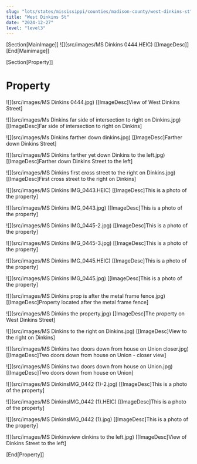 ```yaml
---
slug: "lots/states/mississippi/counties/madison-county/west-dinkins-st"
title: "West Dinkins St"
date: "2024-12-27"
level: "level3"
---
```


[Section[MainImage]]
![](src/images/MS Dinkins 0444.HEIC)
[[ImageDesc]]
[End[Mainimage]]

[Section[Property]]
# Property

![](src/images/MS Dinkins 0444.jpg)
[[ImageDesc]View of West Dinkins Street]

![](src/images/Ms Dinkins far side of intersection to right on Dinkins.jpg)
[[ImageDesc]Far side of intersection to right on Dinkins]

![](src/images/Ms Dinkins farther down dinkins.jpg)
[[ImageDesc]Farther down Dinkins Street]

![](src/images/MS Dinkins farther yet down Dinkins to the left.jpg)
[[ImageDesc]Farther down Dinkins Street to the left]

![](src/images/MS Dinkins first cross street to the right on Dinkins.jpg)
[[ImageDesc]First cross street to the right on Dinkins]

![](src/images/MS Dinkins IMG_0443.HEIC)
[[ImageDesc]This is a photo of the property]

![](src/images/MS Dinkins IMG_0443.jpg)
[[ImageDesc]This is a photo of the property]

![](src/images/MS Dinkins IMG_0445-2.jpg)
[[ImageDesc]This is a photo of the property]

![](src/images/MS Dinkins IMG_0445-3.jpg)
[[ImageDesc]This is a photo of the property]

![](src/images/MS Dinkins IMG_0445.HEIC)
[[ImageDesc]This is a photo of the property]

![](src/images/MS Dinkins IMG_0445.jpg)
[[ImageDesc]This is a photo of the property]

![](src/images/MS Dinkins prop is after the metal frame fence.jpg)
[[ImageDesc]Property located after the metal frame fence]

![](src/images/MS Dinkins the property.jpg)
[[ImageDesc]The property on West Dinkins Street]

![](src/images/MS Dinkins to the right on Dinkins.jpg)
[[ImageDesc]View to the right on Dinkins]

![](src/images/MS Dinkins two doors down from house on Union closer.jpg)
[[ImageDesc]Two doors down from house on Union - closer view]

![](src/images/MS Dinkins two doors down from house on Union.jpg)
[[ImageDesc]Two doors down from house on Union]

![](src/images/MS DinkinsIMG_0442 (1)-2.jpg)
[[ImageDesc]This is a photo of the property]

![](src/images/MS DinkinsIMG_0442 (1).HEIC)
[[ImageDesc]This is a photo of the property]

![](src/images/MS DinkinsIMG_0442 (1).jpg)
[[ImageDesc]This is a photo of the property]

![](src/images/MS Dinkinsview dinkins to the left.jpg)
[[ImageDesc]View of Dinkins Street to the left]

[End[Property]]

